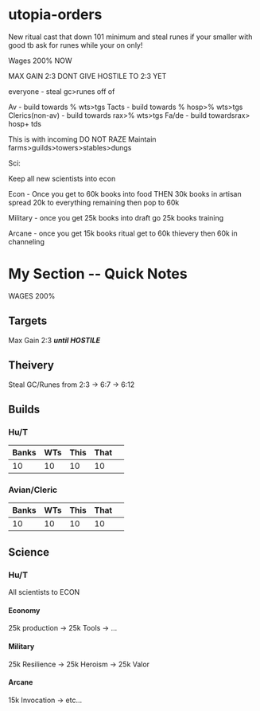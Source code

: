 # utopia-orders


New ritual cast that down 101 minimum and steal runes if your smaller with good tb ask for runes while your on only!

Wages 200% NOW

MAX GAIN 2:3
DONT GIVE HOSTILE TO 2:3 YET

everyone - steal gc>runes off of 

Av - build towards % wts>tgs
Tacts - build towards % hosp>% wts>tgs
Clerics(non-av) - build towards  rax>% wts>tgs
Fa/de - build towardsrax> hosp+ tds

This is with incoming
DO NOT RAZE
Maintain farms>guilds>towers>stables>dungs

Sci:

Keep all new scientists into econ

Econ - Once you get to 60k books into food THEN 30k books in artisan spread 20k to everything remaining then pop to 60k

Military - once you get 25k books into draft go 25k books training

Arcane - once you get 15k books ritual get to 60k thievery then 60k in channeling


# My Section -- Quick Notes
WAGES 200%

## Targets
Max Gain 2:3 _**until HOSTILE**_

## Theivery
Steal GC/Runes from 2:3 -> 6:7 -> 6:12

## Builds
### Hu/T

| Banks | WTs | This | That |   |
|-------|-----|------|------|---|
| 10    | 10  | 10   | 10   |   |

### Avian/Cleric
| Banks | WTs | This | That |   |
|-------|-----|------|------|---|
| 10    | 10  | 10   | 10   |   |

## Science
### Hu/T
All scientists to ECON
#### Economy
25k production -> 25k Tools -> ...

#### Military
25k Resilience -> 25k Heroism -> 25k Valor

#### Arcane
15k Invocation -> etc...
